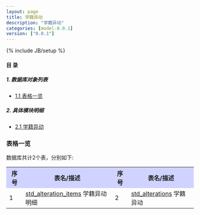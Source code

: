 ```yaml
---
layout: page
title: 学籍异动 
description: "学籍异动"
categories: [model-0.0.1]
version: ["0.0.1"]
---
```

{% include JB/setup %}

#### 目 录

##### 1. 数据库对象列表
  * [1.1 表格一览](index.html#表格一览)

##### 2. 具体模块明细
* [2.1 学籍异动](misc.html)

### 表格一览
数据库共计2个表，分别如下:

<table class="table table-bordered table-striped table-condensed">
  <tr>
    <th style="background-color:#D0D3FF">序号</th>
    <th style="background-color:#D0D3FF">表名/描述</th>
    <th style="background-color:#D0D3FF">序号</th>
    <th style="background-color:#D0D3FF">表名/描述</th>
  </tr>
  <tr>
    <td>1</td>
    <td><a href="misc.html#表格-std_alteration_items-学籍异动明细">std_alteration_items</a> 学籍异动明细</td>
    <td>2</td>
    <td><a href="misc.html#表格-std_alterations-学籍异动">std_alterations</a> 学籍异动</td>
  </tr>
</table>

